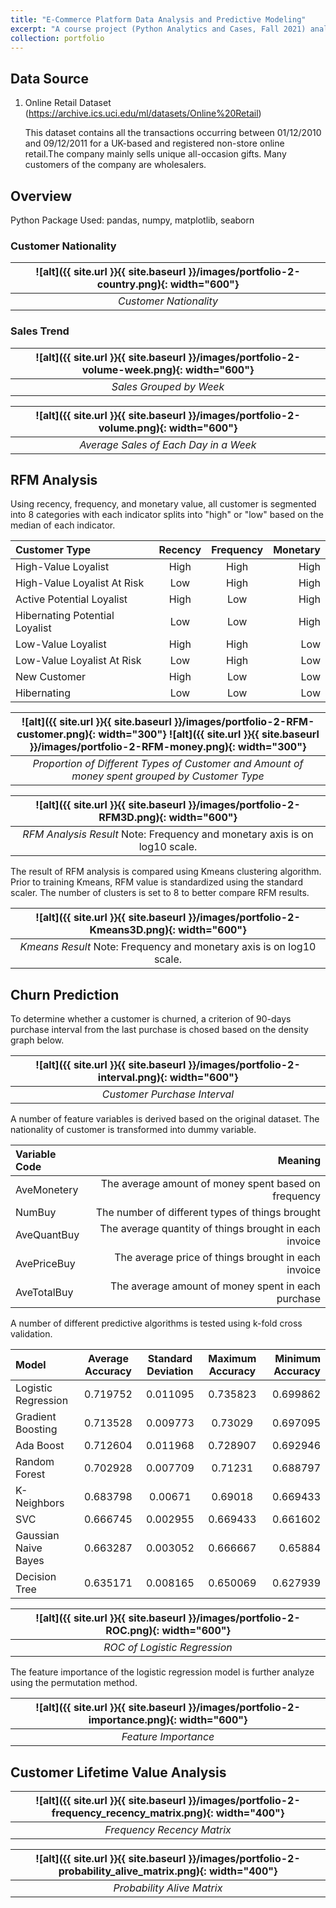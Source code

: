 ```yaml
---
title: "E-Commerce Platform Data Analysis and Predictive Modeling"
excerpt: "A course project (Python Analytics and Cases, Fall 2021) analyzing the sales data from a e-commerce platform, involving RFM analysis, predictive model and customer lifetime value analysis.<br/><img src='/images/portfolio-2-RFM3D.png' width='600'>"
collection: portfolio
---
```


## Data Source
1. Online Retail Dataset (https://archive.ics.uci.edu/ml/datasets/Online%20Retail) 

    This dataset contains all the transactions occurring between 01/12/2010 and 09/12/2011 for a UK-based and registered non-store online retail.The company mainly sells unique all-occasion gifts. Many customers of the company are wholesalers.

## Overview
Python Package Used: pandas, numpy, matplotlib, seaborn

### Customer Nationality

| ![alt]({{ site.url }}{{ site.baseurl }}/images/portfolio-2-country.png){: width="600"} | 
|:--:| 
| *Customer Nationality* |

### Sales Trend

| ![alt]({{ site.url }}{{ site.baseurl }}/images/portfolio-2-volume-week.png){: width="600"} | 
|:--:| 
| *Sales Grouped by Week* |

| ![alt]({{ site.url }}{{ site.baseurl }}/images/portfolio-2-volume.png){: width="600"} | 
|:--:| 
| *Average Sales of Each Day in a Week* |

## RFM Analysis

Using recency, frequency, and monetary value, all customer is segmented into 8 categories with each indicator splits into "high" or "low" based on the median of each indicator.

| Customer Type | Recency | Frequency | Monetary |
|:--------|:-------:|:-------:|--------:|
| High-Value Loyalist | High | High | High |
| High-Value Loyalist At Risk | Low | High | High |
| Active Potential Loyalist | High | Low | High |
| Hibernating Potential Loyalist | Low | Low | High |
| Low-Value Loyalist | High | High | Low |
| Low-Value Loyalist At Risk | Low | High | Low |
| New Customer | High | Low | Low |
| Hibernating | Low | Low | Low |

| ![alt]({{ site.url }}{{ site.baseurl }}/images/portfolio-2-RFM-customer.png){: width="300"} ![alt]({{ site.url }}{{ site.baseurl }}/images/portfolio-2-RFM-money.png){: width="300"} |
|:--:| 
| *Proportion of Different Types of Customer and Amount of money spent grouped by Customer Type* |

| ![alt]({{ site.url }}{{ site.baseurl }}/images/portfolio-2-RFM3D.png){: width="600"} | 
|:--:| 
| *RFM Analysis Result* Note: Frequency and monetary axis is on log10 scale. |

The result of RFM analysis is compared using Kmeans clustering algorithm. Prior to training Kmeans, RFM value is standardized using the standard scaler. The number of clusters is set to 8 to better compare RFM results.

| ![alt]({{ site.url }}{{ site.baseurl }}/images/portfolio-2-Kmeans3D.png){: width="600"} | 
|:--:| 
| *Kmeans Result* Note: Frequency and monetary axis is on log10 scale. |

## Churn Prediction

To determine whether a customer is churned, a criterion of 90-days purchase interval from the last purchase is chosed based on the density graph below.

| ![alt]({{ site.url }}{{ site.baseurl }}/images/portfolio-2-interval.png){: width="600"} | 
|:--:| 
| *Customer Purchase Interval* |

A number of feature variables is derived based on the original dataset. The nationality of customer is transformed into dummy variable.

| Variable Code | Meaning |
|:--------|--------:|
| AveMonetery | The average amount of money spent based on frequency |
| NumBuy | The number of different types of things brought |
| AveQuantBuy | The average quantity of things brought in each invoice |
| AvePriceBuy | The average price of things brought in each invoice |
| AveTotalBuy | The average amount of money spent in each purchase |

A number of different predictive algorithms is tested using k-fold cross validation.

| Model	| Average Accuracy | Standard Deviation	| Maximum Accuracy | Minimum Accuracy |
|:--------|:-------:|:-------:|:-------:|--------:|
| Logistic Regression | 0.719752 | 0.011095 | 0.735823 | 0.699862 |
| Gradient Boosting | 0.713528 | 0.009773 | 0.73029 | 0.697095 |
| Ada Boost | 0.712604 | 0.011968 | 0.728907 | 0.692946 |
| Random Forest | 0.702928 | 0.007709 | 0.71231 | 0.688797 |
| K-Neighbors | 0.683798 | 0.00671 | 0.69018 | 0.669433 |
| SVC | 0.666745 | 0.002955 | 0.669433 | 0.661602 |
| Gaussian Naive Bayes | 0.663287 | 0.003052 | 0.666667 | 0.65884 |
| Decision Tree | 0.635171 | 0.008165 | 0.650069 | 0.627939 |

| ![alt]({{ site.url }}{{ site.baseurl }}/images/portfolio-2-ROC.png){: width="600"} | 
|:--:| 
| *ROC of Logistic Regression* |

The feature importance of the logistic regression model is further analyze using the permutation method.

| ![alt]({{ site.url }}{{ site.baseurl }}/images/portfolio-2-importance.png){: width="600"} | 
|:--:| 
| *Feature Importance* |

## Customer Lifetime Value Analysis

| ![alt]({{ site.url }}{{ site.baseurl }}/images/portfolio-2-frequency_recency_matrix.png){: width="400"} | 
|:--:| 
| *Frequency Recency Matrix* |

| ![alt]({{ site.url }}{{ site.baseurl }}/images/portfolio-2-probability_alive_matrix.png){: width="400"} | 
|:--:| 
| *Probability Alive Matrix* |